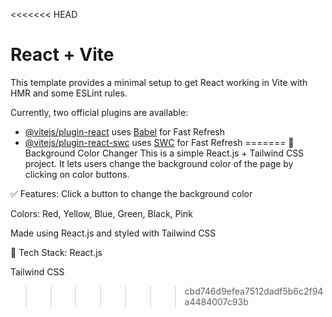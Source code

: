<<<<<<< HEAD
# React + Vite

This template provides a minimal setup to get React working in Vite with HMR and some ESLint rules.

Currently, two official plugins are available:

- [@vitejs/plugin-react](https://github.com/vitejs/vite-plugin-react/blob/main/packages/plugin-react/README.md) uses [Babel](https://babeljs.io/) for Fast Refresh
- [@vitejs/plugin-react-swc](https://github.com/vitejs/vite-plugin-react-swc) uses [SWC](https://swc.rs/) for Fast Refresh
=======
🎨 Background Color Changer
This is a simple React.js + Tailwind CSS project.
It lets users change the background color of the page by clicking on color buttons.

✅ Features:
Click a button to change the background color

Colors: Red, Yellow, Blue, Green, Black, Pink

Made using React.js and styled with Tailwind CSS

🚀 Tech Stack:
React.js

Tailwind CSS
>>>>>>> cbd746d9efea7512dadf5b6c2f94a4484007c93b
